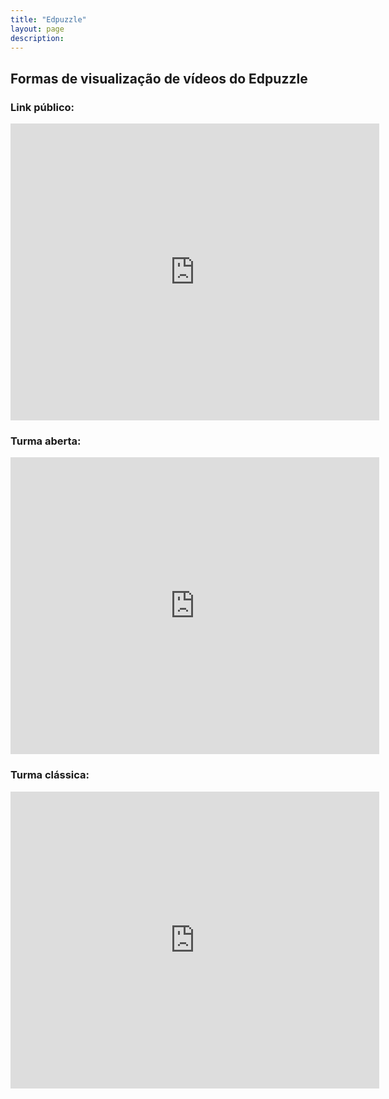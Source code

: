 ```yaml
---
title: "Edpuzzle"
layout: page
description: 
---
```

## Formas de visualização de vídeos do Edpuzzle

### Link público:
<iframe width="590" height="475" src="https://edpuzzle.com/embed/media/61b7adb198b7fa42cefb4943" frameborder="0" allowfullscreen></iframe>

### Turma aberta:
<iframe width="590" height="475" src="https://edpuzzle.com/embed/assignments/63245c65a1fd8a4103874ed0/watch" frameborder="0" allowfullscreen></iframe>

### Turma clássica:
<iframe width="590" height="475" src="https://edpuzzle.com/embed/assignments/63245c8c1955e941048f85be/watch" frameborder="0" allowfullscreen></iframe>

